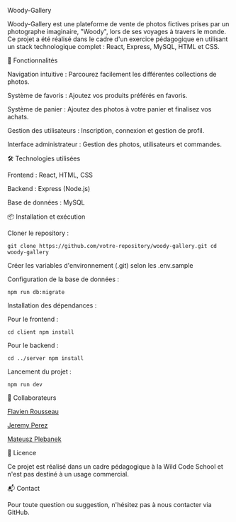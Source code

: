 Woody-Gallery

Woody-Gallery est une plateforme de vente de photos fictives prises par un photographe imaginaire, "Woody", lors de ses voyages à travers le monde. Ce projet a été réalisé dans le cadre d'un exercice pédagogique en utilisant un stack technologique complet : React, Express, MySQL, HTML et CSS.

🚀 Fonctionnalités

Navigation intuitive : Parcourez facilement les différentes collections de photos.

Système de favoris : Ajoutez vos produits préférés en favoris.

Système de panier : Ajoutez des photos à votre panier et finalisez vos achats.

Gestion des utilisateurs : Inscription, connexion et gestion de profil.

Interface administrateur : Gestion des photos, utilisateurs et commandes.

🛠️ Technologies utilisées

Frontend : React, HTML, CSS

Backend : Express (Node.js)

Base de données : MySQL

📦 Installation et exécution

Cloner le repository :

`git clone https://github.com/votre-repository/woody-gallery.git
cd woody-gallery`

Créer les variables d'environnement (.git) selon les .env.sample

Configuration de la base de données :

`npm run db:migrate`

Installation des dépendances :

Pour le frontend :

`cd client
npm install`

Pour le backend :

`cd ../server
npm install`

Lancement du projet :

`npm run dev`


🤝 Collaborateurs

[Flavien Rousseau](https://github.com/Foxrim)

[Jeremy Perez](https://github.com/JeremyPerezGit)

[Mateusz Plebanek](https://github.com/MateuszPlebanek)

📄 Licence

Ce projet est réalisé dans un cadre pédagogique à la Wild Code School et n'est pas destiné à un usage commercial.

📬 Contact

Pour toute question ou suggestion, n'hésitez pas à nous contacter via GitHub.
